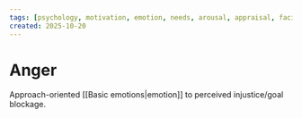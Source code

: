 ```yaml
---
tags: [psychology, motivation, emotion, needs, arousal, appraisal, facial-expression, amygdala]
created: 2025-10-20
---
```

# Anger

Approach-oriented [[Basic emotions|emotion]] to perceived injustice/goal blockage.
